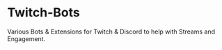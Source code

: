 # Twitch-Bots
Various Bots &amp; Extensions for Twitch &amp; Discord to help with Streams and Engagement.
